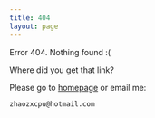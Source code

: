 ```yaml
---
title: 404
layout: page
---
```


<script language="JavaScript"> function myrefresh(){window.location="/";}setTimeout('myrefresh()',5000);</script>

Error 404. Nothing found :(   

Where did you get that link?

Please go to [homepage](/) or email me:

    zhaozxcpu@hotmail.com

